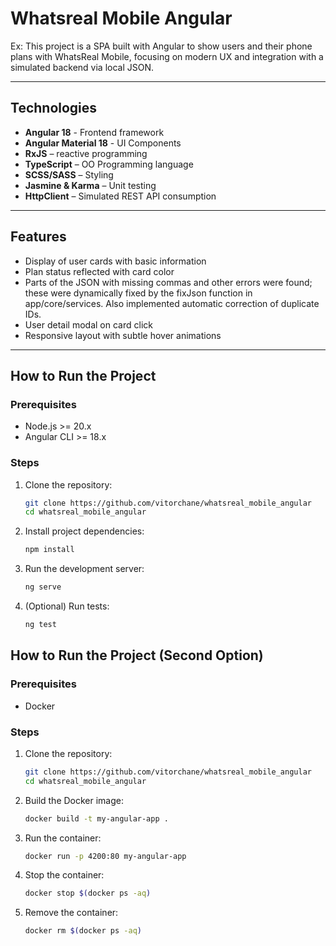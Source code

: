 # Whatsreal Mobile Angular

Ex: This project is a SPA built with Angular to show users and their phone plans with WhatsReal Mobile, focusing on modern UX and integration with a simulated backend via local JSON.

---

## Technologies

- **Angular 18** - Frontend framework
- **Angular Material 18** - UI Components
- **RxJS** – reactive programming  
- **TypeScript** – OO Programming language
- **SCSS/SASS** – Styling  
- **Jasmine & Karma** – Unit testing  
- **HttpClient** – Simulated REST API consumption  

---

## Features

- Display of user cards with basic information
- Plan status reflected with card color  
- Parts of the JSON with missing commas and other errors were found; these were dynamically fixed by the fixJson function in app/core/services. Also implemented automatic correction of duplicate IDs.  
- User detail modal on card click  
- Responsive layout with subtle hover animations  

---

## How to Run the Project

### Prerequisites

- Node.js >= 20.x  
- Angular CLI >= 18.x  

### Steps

1. Clone the repository:
   ```bash
   git clone https://github.com/vitorchane/whatsreal_mobile_angular
   cd whatsreal_mobile_angular

2. Install project dependencies:
    ```bash
    npm install

3. Run the development server:
    ```bash
    ng serve

4. (Optional) Run tests:
    ```bash
    ng test

## How to Run the Project (Second Option)

### Prerequisites

- Docker 

### Steps

1. Clone the repository:
   ```bash
   git clone https://github.com/vitorchane/whatsreal_mobile_angular
   cd whatsreal_mobile_angular

2. Build the Docker image:
    ```bash
    docker build -t my-angular-app .

3. Run the container:
    ```bash
    docker run -p 4200:80 my-angular-app

4. Stop the container:
    ```bash
    docker stop $(docker ps -aq)

5. Remove the container:
    ```bash
    docker rm $(docker ps -aq)
